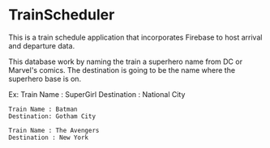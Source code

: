 # TrainScheduler
This is a train schedule application that incorporates Firebase to host arrival and departure data.

This database work by naming the train a superhero name from DC or Marvel's comics. The destination is going to be the name where the superhero base is on. 

Ex: 
    Train Name : SuperGirl
    Destination : National City

    Train Name : Batman
    Destination: Gotham City

    Train Name : The Avengers 
    Destination : New York


